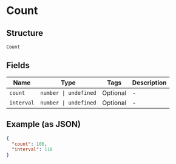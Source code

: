 
# Count

## Structure

`Count`

## Fields

| Name | Type | Tags | Description |
|  --- | --- | --- | --- |
| `count` | `number \| undefined` | Optional | - |
| `interval` | `number \| undefined` | Optional | - |

## Example (as JSON)

```json
{
  "count": 106,
  "interval": 118
}
```

